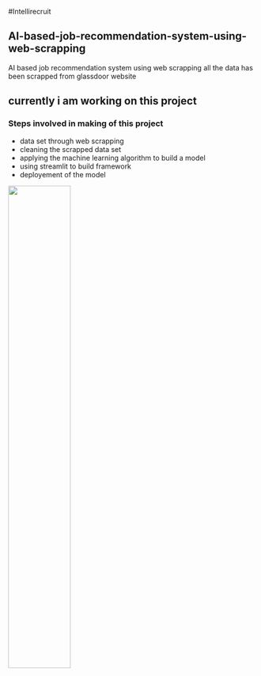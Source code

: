 #Intellirecruit
<h2> AI-based-job-recommendation-system-using-web-scrapping</h2>
AI based job recommendation system using web scrapping all the data has been scrapped from glassdoor website

<h2>currently i am working on this project</h2>
<h3>Steps involved in making of this project</h3>
  
<ul>
  <li>
    data set through web scrapping
  </li>
  <li>
    cleaning the scrapped data set
  </li>
  <li>
    applying the machine learning algorithm to build a model
  </li>
  <li>
    using streamlit to build framework
  <li>
    deployement of the model
  </li>
</ul>

<img src='https://github.com/splakash/Intellirecruit/blob/main/Intellirecruit.jpeg' width=50%>
